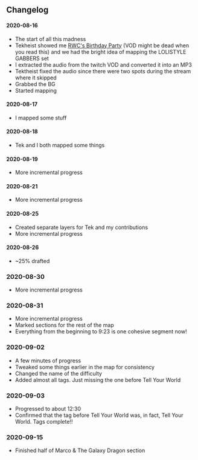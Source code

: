 ## Changelog

#### 2020-08-16

* The start of all this madness
* Tekheist showed me [RWC's Birthday Party](https://www.twitch.tv/videos/711974375?t=5h47m24s) (VOD might be dead when you read this) and we had the bright idea of mapping the LOLISTYLE GABBERS set
* I extracted the audio from the twitch VOD and converted it into an MP3
* Tektheist fixed the audio since there were two spots during the stream where it skipped
* Grabbed the BG
* Started mapping

#### 2020-08-17

* I mapped some stuff

#### 2020-08-18

* Tek and I both mapped some things

#### 2020-08-19

* More incremental progress

#### 2020-08-21

* More incremental progress

#### 2020-08-25

* Created separate layers for Tek and my contributions
* More incremental progress

#### 2020-08-26

* ~25% drafted

### 2020-08-30

* More incremental progress

### 2020-08-31

* More incremental progress
* Marked sections for the rest of the map
* Everything from the beginning to 9:23 is one cohesive segment now!

### 2020-09-02

* A few minutes of progress
* Tweaked some things earlier in the map for consistency
* Changed the name of the difficulty
* Added almost all tags. Just missing the one before Tell Your World

### 2020-09-03

* Progressed to about 12:30
* Confirmed that the tag before Tell Your World was, in fact, Tell Your World. Tags complete!!

### 2020-09-15

* Finished half of Marco & The Galaxy Dragon section
